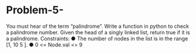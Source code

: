# Problem-5-
You must hear of the term “palindrome”. Write a function in python to check a palindrome number. Given the head of a singly linked list, return true if it is a palindrome. Constraints: ● The number of nodes in the list is in the range [1, 10 5 ].  ● 0 &lt;= Node.val &lt;= 9

